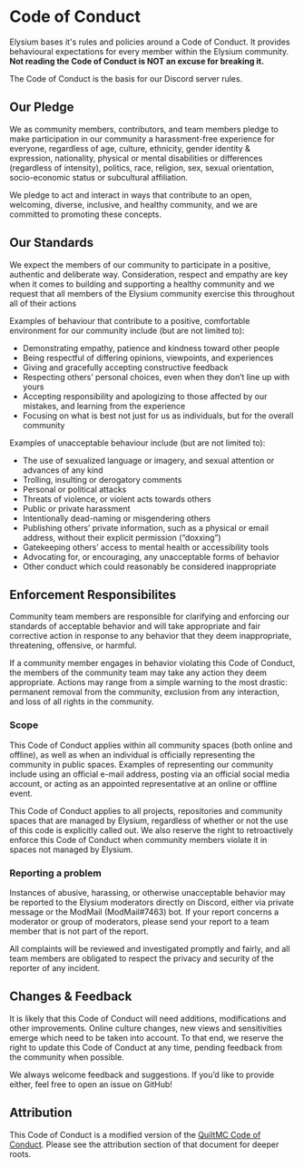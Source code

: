 # Code of Conduct

Elysium bases it's rules and policies around a Code of Conduct. It provides
behavioural expectations for every member within the Elysium community.
**Not reading the Code of Conduct is NOT an excuse for breaking it.**

The Code of Conduct is the basis for our Discord server rules.

## Our Pledge

We as community members, contributors, and team members pledge to make
participation in our community a harassment-free experience for everyone,
regardless of age, culture, ethnicity, gender identity & expression, nationality,
physical or mental disabilities or differences (regardless of intensity),
politics, race, religion, sex, sexual orientation, socio-economic status or
subcultural affiliation.

We pledge to act and interact in ways that contribute to an open, welcoming,
diverse, inclusive, and healthy community, and we are committed to promoting
these concepts.

## Our Standards

We expect the members of our community to participate in a positive, authentic
and deliberate way. Consideration, respect and empathy are key when it comes to
building and supporting a healthy community and we request that all members of
the Elysium community exercise this throughout all of their actions

Examples of behaviour that contribute to a positive, comfortable environment for
our community include (but are not limited to):

* Demonstrating empathy, patience and kindness toward other people
* Being respectful of differing opinions, viewpoints, and experiences
* Giving and gracefully accepting constructive feedback
* Respecting others’ personal choices, even when they don’t line up with yours
* Accepting responsibility and apologizing to those affected by our mistakes, and
  learning from the experience
* Focusing on what is best not just for us as individuals, but for the overall community

Examples of unacceptable behaviour include (but are not limited to):

* The use of sexualized language or imagery, and sexual attention or advances of
 any kind
* Trolling, insulting or derogatory comments
* Personal or political attacks
* Threats of violence, or violent acts towards others
* Public or private harassment
* Intentionally dead-naming or misgendering others
* Publishing others’ private information, such as a physical or email address,
without their explicit permission (“doxxing”)
* Gatekeeping others’ access to mental health or accessibility tools
* Advocating for, or encouraging, any unacceptable forms of behavior
* Other conduct which could reasonably be considered inappropriate

## Enforcement Responsibilites

Community team members are responsible for clarifying and enforcing our standards
of acceptable behavior and will take appropriate and fair corrective action in
response to any behavior that they deem inappropriate, threatening, offensive,
or harmful.

If a community member engages in behavior violating this Code of Conduct, the
members of the community team may take any action they deem appropriate. Actions
may range from a simple warning to the most drastic: permanent removal from the
community, exclusion from any interaction, and loss of all rights in the community.

### Scope

This Code of Conduct applies within all community spaces (both online and offline),
as well as when an individual is officially representing the community in public
spaces. Examples of representing our community include using an official e-mail
address, posting via an official social media account, or acting as an appointed
representative at an online or offline event.

This Code of Conduct applies to all projects, repositories and community spaces
that are managed by Elysium, regardless of whether or not the use of this code
is explicitly called out. We also reserve the right to retroactively enforce this
Code of Conduct when community members violate it in spaces not managed by Elysium.

### Reporting a problem

Instances of abusive, harassing, or otherwise unacceptable behavior may be reported
to the Elysium moderators directly on Discord, either via private message or the
ModMail (ModMail#7463) bot. If your report concerns a moderator or group of moderators,
please send your report to a team member that is not part of the report.

All complaints will be reviewed and investigated promptly and fairly, and all team
members are obligated to respect the privacy and security of the reporter of any
incident.

## Changes & Feedback

It is likely that this Code of Conduct will need additions, modifications and other
improvements. Online culture changes, new views and sensitivities emerge which
need to be taken into account. To that end, we reserve the right to update this
Code of Conduct at any time, pending feedback from the community when possible.

We always welcome feedback and suggestions. If you’d like to provide either, feel
free to open an issue on GitHub!

## Attribution

This Code of Conduct is a modified version of the
[QuiltMC Code of Conduct](https://quiltmc.org/en/community/code-of-conduct/).
Please see the attribution section of that document for deeper roots.

